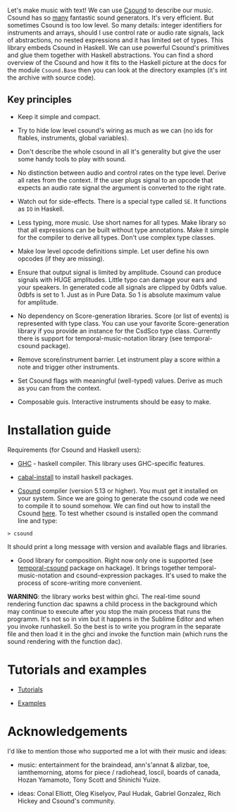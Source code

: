 

Let's make music with text! We can use [Csound](http://www.csounds.com/) to describe our music. Csound has 
so [many](http://www.csounds.com/manual/html/PartOpcodesOverview.html) fantastic sound generators.
It's very efficient. But sometimes Csound is too low level. So many details: integer identifiers for instruments 
and arrays, should I use control rate or audio rate signals, lack of abstractions, no nested expressions and it has limited set of types. 
This library embeds Csound in Haskell. We can use powerful Csound's primitives and glue them
together with Haskell abstractions. You can find a shord overview of the Csound and how it
fits to the Haskell picture at the docs for the module `Csound.Base` then you can look at 
the directory examples (it's int the archive with source code).

Key principles
-------------------------

* Keep it simple and compact.

* Try to hide low level csound's wiring as much as we can (no ids for ftables, instruments, global variables).

* Don't describe the whole csound in all it's generality 
    but give the user some handy tools to play with sound.

* No distinction between audio and control rates on the type level. 
    Derive all rates from the context. If the user plugs signal to 
    an opcode that expects an audio rate signal the argument is converted to the right rate.
  
* Watch out for side-effects. There is a special type called `SE`. It functions as `IO` in Haskell.     

* Less typing, more music. Use short names for all types. Make library 
    so that all expressions can be built without type annotations. 
    Make it simple for the compiler to derive all types. Don't use complex type classes.

* Make low level opcode definitions simple. Let user define his own opcodes (if they are missing).

* Ensure that output signal is limited by amplitude. Csound can produce 
    signals with HUGE amplitudes. Little typo can damage your ears 
    and your speakers. In generated code all signals are clipped 
    by 0dbfs value. 0dbfs is set to 1. Just as in Pure Data. 
    So 1 is absolute maximum value for amplitude. 

* No dependency on Score-generation libraries. Score (or list of events) 
    is represented with type class. You can use your favorite Score-generation 
    library if you provide an instance for the CsdSco type class. Currently 
    there is support for temporal-music-notation library (see temporal-csound package).

* Remove score/instrument barrier. Let instrument play a score within a note 
    and trigger other instruments. 

* Set Csound flags with meaningful (well-typed) values. 
        Derive as much as you can from the context.

* Composable guis. Interactive instruments should be easy to make.

Installation guide
===========================

Requirements (for Csound and Haskell users):

*   [GHC](http://www.haskell.org/ghc/) - haskell compiler. This library uses GHC-specific features.

*   [cabal-install](http://www.haskell.org/cabal/) to install haskell packages.

*   [Csound](http://www.csounds.com/) compiler (version 5.13 or higher). You must get it installed on your system.
    Since we are going to generate the csound code we need to compile it to sound somehow.
    We can find out how to install the Csound [here](http://www.csounds.com/). 
    To test whether csound is installed open the command line and type:

~~~
> csound
~~~

It should print a long message with version and available flags and libraries.

* Good library for composition. Right now only one is 
    supported (see [temporal-csound](http://hackage.haskell.org/package/temporal-csound) package on hackage).
    It brings together temporal-music-notation and csound-expression packages.
    It's used to make the process of score-writing more convenient.

**WARNING**: the library works best within ghci. The real-time sound rendering function dac spawns
    a child process in the background which may continue to execute after you stop the main process that runs the programm.
    It's not so in vim but it happens in the Sublime Editor and when you invoke runhaskell. So the best
    is to write you program in the separate file and then load it in the ghci and invoke the function main (which
    runs the sound rendering with the function dac).

Tutorials and examples
===========================

* [Tutorials](https://github.com/anton-k/csound-expression/tree/master/tutorial)

* [Examples](https://github.com/anton-k/csound-expression/tree/master/examples)


Acknowledgements 
=============================

I'd like to mention those who supported me a lot with their music and ideas:

* music: entertainment for the braindead, ann's'annat & alizbar, toe, iamthemorning, atoms for piece / radiohead, 
    loscil, boards of canada, Hozan Yamamoto, Tony Scott and Shinichi Yuize. 

* ideas: Conal Elliott, Oleg Kiselyov, Paul Hudak, Gabriel Gonzalez, Rich Hickey and Csound's community.

